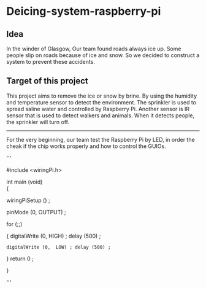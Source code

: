 Deicing-system-raspberry-pi
=============

## Idea
  
   In the winder of Glasgow, Our team found roads always ice up. Some people slip on roads because of ice and snow. So we decided to construct a system to prevent these accidents.
  
## Target of this project  
  
  This project aims to remove the ice or snow by brine. By using the humidity and temperature sensor to detect the environment. The sprinkler is used to spread saline water and controlled by Raspberry Pi. Another sensor is IR sensor that is used to detect walkers and animals. When it detects people, the sprinkler will turn off.  
  
---
For the very beginning, our team test the Raspberry Pi by LED, in order the cheak if the chip works properly and how to control the GUIOs.

'''  

#include <wiringPi.h>  

int main (void)  
{  

  wiringPiSetup () ;  
  
  pinMode (0, OUTPUT) ;  
  
  for (;;)  
  
  {
    digitalWrite (0, HIGH) ; delay (500) ;  
    
    digitalWrite (0,  LOW) ; delay (500) ;  
    
  }
  return 0 ;  
  
}  

'''  


  
  
